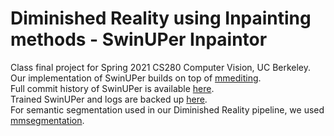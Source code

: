 # Diminished Reality using Inpainting methods - SwinUPer Inpaintor

Class final project for Spring 2021 CS280 Computer Vision, UC Berkeley.  
Our implementation of SwinUPer builds on top of [mmediting](https://github.com/open-mmlab/mmediting).  
Full commit history of SwinUPer is available [here](https://github.com/Jason-Khan/mmediting).  
Trained SwinUPer and logs are backed up [here](https://github.com/Jason-Khan/swinuper_model).  
For semantic segmentation used in our Diminished Reality pipeline, we used [mmsegmentation](https://github.com/open-mmlab/mmsegmentation).  